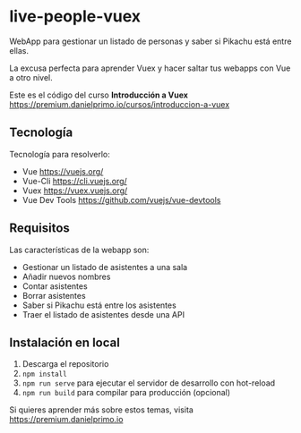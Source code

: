 # live-people-vuex

WebApp para gestionar un listado de personas y saber si Pikachu está entre ellas.

La excusa perfecta para aprender Vuex y hacer saltar tus webapps con Vue a otro nivel.

Este es el código del curso **Introducción a Vuex** https://premium.danielprimo.io/cursos/introduccion-a-vuex

## Tecnología

Tecnología para resolverlo:
- Vue https://vuejs.org/
- Vue-Cli https://cli.vuejs.org/
- Vuex https://vuex.vuejs.org/
- Vue Dev Tools https://github.com/vuejs/vue-devtools

## Requisitos

Las características de la webapp son:

- Gestionar un listado de asistentes a una sala
- Añadir nuevos nombres
- Contar asistentes
- Borrar asistentes
- Saber si Pikachu está entre los asistentes
- Traer el listado de asistentes desde una API

## Instalación en local

1. Descarga el repositorio
2. `npm install`
3. `npm run serve` para ejecutar el servidor de desarrollo con hot-reload
4. `npm run build` para compilar para producción (opcional)


Si quieres aprender más sobre estos temas, visita https://premium.danielprimo.io
